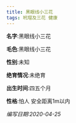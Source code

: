 ```yaml
---
title: 黑眼线小三花
tags: 玳瑁及三花 健康 
---
```


**名字**:黑眼线小三花

**毛色**:黑眼线小三花

**性别**:未知

**绝育情况**:未绝育

**出生时间**:四五个月

**性格**:怕人 安全距离1m以内

*编写日期:2020-04-25*

